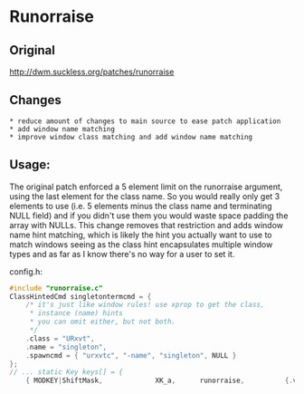 # Runorraise

## Original

http://dwm.suckless.org/patches/runorraise

## Changes

    * reduce amount of changes to main source to ease patch application
    * add window name matching
    * improve window class matching and add window name matching

## Usage:

The original patch enforced a 5 element limit on the runorraise
argument, using the last element for the class name. So you would
really only get 3 elements to use (i.e. 5 elements minus the class
name and terminating NULL field) and if you didn't use them you would
waste space padding the array with NULLs. This change removes that
restriction and adds window name hint matching, which is likely the
hint you actually want to use to match windows seeing as the class
hint encapsulates multiple window types and as far as I know there's
no way for a user to set it.

config.h:
```c
#include "runorraise.c"
ClassHintedCmd singletontermcmd = {
    /* it's just like window rules! use xprop to get the class,
     * instance (name) hints
     * you can omit either, but not both.
     */
    .class = "URxvt",
    .name = "singleton",
    .spawncmd = { "urxvtc", "-name", "singleton", NULL }
};
// ... static Key keys[] = {
    { MODKEY|ShiftMask,             XK_a,      runorraise,          {.v = &singletontermcmd} },
```

